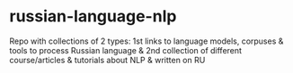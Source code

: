 # russian-language-nlp
Repo with collections of 2 types: 1st links to language models, corpuses &amp; tools to process Russian language &amp; 2nd collection of different course/articles &amp; tutorials about NLP &amp; written on RU
